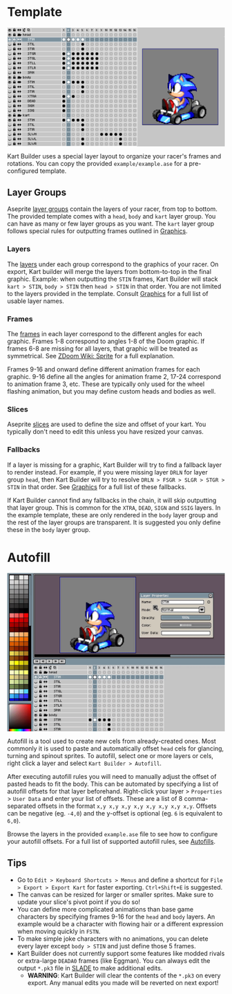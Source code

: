 # Template

<img src="../screenshots/layers.png" align="center">

Kart Builder uses a special layer layout to organize your racer's frames and rotations. You can copy the provided `example/example.ase` for a pre-configured template.

## Layer Groups

Aseprite [layer groups](https://www.aseprite.org/docs/layer-group/) contain the layers of your racer, from top to bottom. The provided template comes with a `head`, `body` and `kart` layer group. You can have as many or few layer groups as you want. The `kart` layer group follows special rules for outputting frames outlined in [Graphics](GRAPHICS.md).

### Layers

The [layers](https://www.aseprite.org/docs/layers/) under each group correspond to the graphics of your racer. On export, Kart builder will merge the layers from bottom-to-top in the final graphic. Example: when outputting the `STIN` frames, Kart Builder will stack `kart > STIN`, `body > STIN` then `head > STIN` in that order. You are not limited to the layers provided in the template. Consult [Graphics](GRAPHICS.md) for a full list of usable layer names.

### Frames

The [frames](https://www.aseprite.org/docs/cel/) in each layer correspond to the different angles for each graphic. Frames 1-8 correspond to angles 1-8 of the Doom graphic. If frames 6-8 are missing for all layers, that graphic will be treated as symmetrical. See [ZDoom Wiki: Sprite](https://zdoom.org/wiki/Sprite) for a full explanation.

Frames 9-16 and onward define different animation frames for each graphic. 9-16 define all the angles for animation frame 2, 17-24 correspond to animation frame 3, etc. These are typically only used for the wheel flashing animation, but you may define custom heads and bodies as well.

### Slices

Aseprite [slices](https://www.aseprite.org/docs/slices/) are used to define the size and offset of your kart. You typically don't need to edit this unless you have resized your canvas.

### Fallbacks

If a layer is missing for a graphic, Kart Builder will try to find a fallback layer to render instead. For example, if you were missing layer `DRLN` for layer group `head`, then Kart Builder will try to resolve `DRLN > FSGR > SLGR > STGR > STIN` in that order. See [Graphics](GRAPHICS.md) for a full list of these fallbacks.

If Kart Builder cannot find any fallbacks in the chain, it will skip outputting that layer group. This is common for the `XTRA`, `DEAD`, `SIGN` and `SSIG` layers. In the example template, these are only rendered in the `body` layer group and the rest of the layer groups are transparent. It is suggested you only define these in the `body` layer group.

# Autofill

<img src="../screenshots/autofill.gif" align="center">

Autofill is a tool used to create new cels from already-created ones. Most commonly it is used to paste and automatically offset `head` cels for glancing, turning and spinout sprites. To autofill, select one or more layers or cels, right click a layer and select `Kart Builder > Autofill`.

After executing autofill rules you will need to manually adjust the offset of pasted heads to fit the body. This can be automated by specifying a list of autofill offsets for that layer beforehand. Right-click your layer > `Properties` > `User Data` and enter your list of offsets. These are a list of 8 comma-separated offsets in the format `x,y x,y x,y x,y x,y x,y x,y x,y`. Offsets can be negative (eg. `-4,0`) and the y-offset is optional (eg. `6` is equivalent to `6,0`).

Browse the layers in the provided `example.ase` file to see how to configure your autofill offsets. For a full list of supported autofill rules, see [Autofills](AUTOFILLS.md).

## Tips

* Go to `Edit > Keyboard Shortcuts > Menus` and define a shortcut for `File > Export > Export Kart` for faster exporting. `Ctrl+Shift+E` is suggested.
* The canvas can be resized for larger or smaller sprites. Make sure to update your slice's pivot point if you do so!
* You can define more complicated animations than base game characters by specifying frames 9-16 for the `head` and `body` layers. An example would be a character with flowing hair or a different expression when moving quickly in `FSTN`.
* To make simple joke characters with no animations, you can delete every layer except `body > STIN` and just define those 5 frames.
* Kart Builder does not currently support some features like modded rivals or extra-large `DEADA0` frames (like Eggman). You can always edit the output `*.pk3` file in [SLADE](https://slade.mancubus.net/index.php?page=downloads) to make additional edits.
  * **WARNING**: Kart Builder will clear the contents of the `*.pk3` on every export. Any manual edits you made will be reverted on next export!

